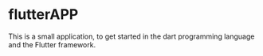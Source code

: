 # flutterAPP
This is a small application, to get started in the dart programming language and the Flutter framework.
